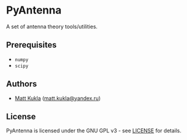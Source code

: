 # PyAntenna
A set of antenna theory tools/utilities.

## Prerequisites
* ```numpy```
* ```scipy```

## Authors
* [Matt Kukla](https://matt-kukla.github.io) (<matt.kukla@yandex.ru>)

## License
PyAntenna is licensed under the GNU GPL v3 - see [LICENSE](LICENSE)
for details.
